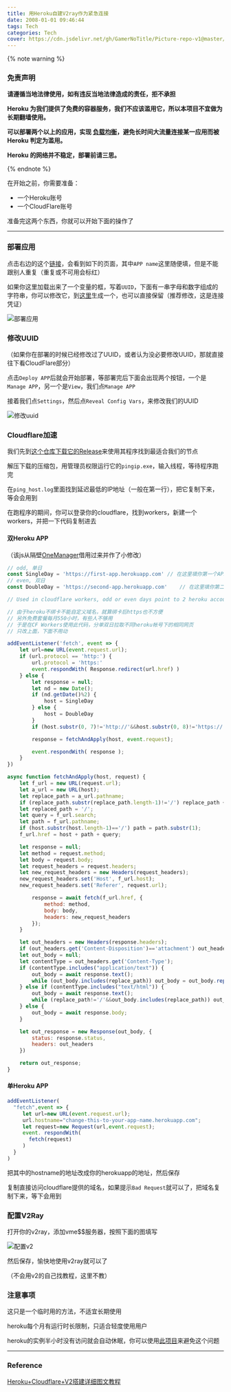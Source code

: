 ```yaml
---
title: 用Heroku自建V2ray作为紧急连接
date: 2008-01-01 09:46:44
tags: Tech
categories: Tech
cover: https://cdn.jsdelivr.net/gh/GamerNoTitle/Picture-repo-v1@master/img/Heroku-V2ray/cover.png
---
```


{% note warning %}

### 免责声明

**请遵循当地法律使用，如有违反当地法律造成的责任，拒不承担**

**Heroku 为我们提供了免费的容器服务，我们不应该滥用它，所以本项目不宜做为长期翻墙使用。**

**可以部署两个以上的应用，实现 [负载均衡](https://toutyrater.github.io/app/balance.html)，避免长时间大流量连接某一应用而被 Heroku 判定为滥用。**

**Heroku 的网络并不稳定，部署前请三思。**

{% endnote %}

在开始之前，你需要准备：

- 一个Heroku账号
- 一个CloudFlare账号

准备完这两个东西，你就可以开始下面的操作了

---

### 部署应用

点击右边的这个[链接](https://dashboard.heroku.com/new?template=https%3A%2F%2Fgithub.com%2Fbclswl0827%2Fv2ray-heroku)，会看到如下的页面，其中`APP name`这里随便填，但是不能跟别人重复（重复或不可用会标红）

如果你这里加载出来了一个变量的框，写着`UUID`，下面有一串字母和数字组成的字符串，你可以修改它，到[这里](https://www.uuidgenerator.net/version4)生成一个，也可以直接保留（推荐修改，这是连接凭证）

![部署应用](https://cdn.jsdelivr.net/gh/GamerNoTitle/Picture-repo-v1@master/img/Heroku-V2ray/deploy.png)

### 修改UUID

（如果你在部署的时候已经修改过了UUID，或者认为没必要修改UUID，那就直接往下看CloudFlare部分）

点击`Deploy APP`后就会开始部署，等部署完后下面会出现两个按钮，一个是`Manage APP`，另一个是`View`，我们点`Manage APP`

接着我们点`Settings`，然后点`Reveal Config Vars`，来修改我们的UUID

![修改uuid](https://cdn.jsdelivr.net/gh/GamerNoTitle/Picture-repo-v1@master/img/Heroku-V2ray/change-uuid.png)

### Cloudflare加速

我们先到[这个仓库下载它的Release](https://github.com/olixu/cloudflare-ip-ping/releases)来使用其程序找到最适合我们的节点

解压下载的压缩包，用管理员权限运行它的`pingip.exe`，输入线程，等待程序跑完

在`ping_host.log`里面找到延迟最低的IP地址（一般在第一行），把它复制下来，等会会用到

在跑程序的期间，你可以登录你的cloudflare，找到workers，新建一个workers，并把一下代码复制进去

#### 双Heroku APP

（该js从隔壁[OneManager](https://github.com/qkqpttgf/OneManager-php/blob/master/CFWorkers.js)借用过来并作了小修改）

```javascript
// odd, 单日
const SingleDay = 'https://first-app.herokuapp.com'	// 在这里填你第一个APP的链接
// even, 双日
const DoubleDay = 'https://second-app.herokuapp.com'	// 在这里填你第二个APP的链接

// Used in cloudflare workers, odd or even days point to 2 heroku account.

// 由于heroku不绑卡不能自定义域名，就算绑卡后https也不方便
// 另外免费套餐每月550小时，有些人不够用
// 于是在CF Workers使用此代码，分单双日拉取不同heroku帐号下的相同网页
// 只改上面，下面不用动

addEventListener('fetch', event => {
    let url=new URL(event.request.url);
    if (url.protocol == 'http:') {
        url.protocol = 'https:'
        event.respondWith( Response.redirect(url.href) )
    } else {
        let response = null;
        let nd = new Date();
        if (nd.getDate()%2) {
            host = SingleDay
        } else {
            host = DoubleDay
        }
        if (host.substr(0, 7)!='http://'&&host.substr(0, 8)!='https://') host = 'http://' + host;

        response = fetchAndApply(host, event.request);

        event.respondWith( response );
    }
})

async function fetchAndApply(host, request) {
    let f_url = new URL(request.url);
    let a_url = new URL(host);
    let replace_path = a_url.pathname;
    if (replace_path.substr(replace_path.length-1)!='/') replace_path += '/';
    let replaced_path = '/';
    let query = f_url.search;
    let path = f_url.pathname;
    if (host.substr(host.length-1)=='/') path = path.substr(1);
    f_url.href = host + path + query;

    let response = null;
    let method = request.method;
    let body = request.body;
    let request_headers = request.headers;
    let new_request_headers = new Headers(request_headers);
    new_request_headers.set('Host', f_url.host);
    new_request_headers.set('Referer', request.url);

        response = await fetch(f_url.href, {
            method: method,
            body: body,
            headers: new_request_headers
        });
    }

    let out_headers = new Headers(response.headers);
    if (out_headers.get('Content-Disposition')=='attachment') out_headers.delete('Content-Disposition');
    let out_body = null;
    let contentType = out_headers.get('Content-Type');
    if (contentType.includes("application/text")) {
        out_body = await response.text();
        while (out_body.includes(replace_path)) out_body = out_body.replace(replace_path, replaced_path);
    } else if (contentType.includes("text/html")) {
        out_body = await response.text();
        while (replace_path!='/'&&out_body.includes(replace_path)) out_body = out_body.replace(replace_path, replaced_path);
    } else {
        out_body = await response.body;
    }

    let out_response = new Response(out_body, {
        status: response.status,
        headers: out_headers
    })

    return out_response;
}

```



#### 单Heroku APP

```javascript
addEventListener(
  "fetch",event => {
     let url=new URL(event.request.url);
     url.hostname="change-this-to-your-app-name.herokuapp.com";
     let request=new Request(url,event.request);
     event. respondWith(
       fetch(request)
     )
  }
)
```

把其中的hostname的地址改成你的herokuapp的地址，然后保存

复制直接访问cloudflare提供的域名，如果提示`Bad Request`就可以了，把域名复制下来，等下会用到

### 配置V2Ray

打开你的v2ray，添加vme$$服务器，按照下面的图填写

![配置v2](https://cdn.jsdelivr.net/gh/GamerNoTitle/Picture-repo-v1@master/img/Heroku-V2ray/v2conf.png)

然后保存，愉快地使用v2ray就可以了

（不会用v2的自己找教程，这里不教）

### 注意事项

这只是一个临时用的方法，不适宜长期使用

heroku每个月有运行时长限制，只适合轻度使用用户

heroku的实例半小时没有访问就会自动休眠，你可以使用[此项目](https://github.com/GamerNoTitle/WakeHeroku)来避免这个问题

---

### Reference

[Heroku+Cloudflare+V2搭建详细图文教程](https://www.shopee6.com/web/web-tutorial/heroku-cloudflare-v2.html)